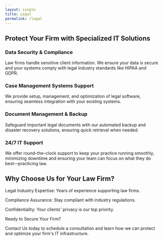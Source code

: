 ```yaml
---
layout: single
title: Legal
permalink: /legal
---
```


## Protect Your Firm with Specialized IT Solutions

### Data Security & Compliance
Law firms handle sensitive client information. We ensure your data is secure and your systems comply with legal industry standards like HIPAA and GDPR.

### Case Management Systems Support
We provide setup, management, and optimization of legal software, ensuring seamless integration with your existing systems.

### Document Management & Backup
Safeguard important legal documents with our automated backup and disaster recovery solutions, ensuring quick retrieval when needed.

### 24/7 IT Support
We offer round-the-clock support to keep your practice running smoothly, minimizing downtime and ensuring your team can focus on what they do best—practicing law.

## Why Choose Us for Your Law Firm?

Legal Industry Expertise: Years of experience supporting law firms.

Compliance Assurance: Stay compliant with industry regulations.

Confidentiality: Your clients' privacy is our top priority.

Ready to Secure Your Firm?

Contact Us today to schedule a consultation and learn how we can protect and optimize your firm's IT infrastructure.